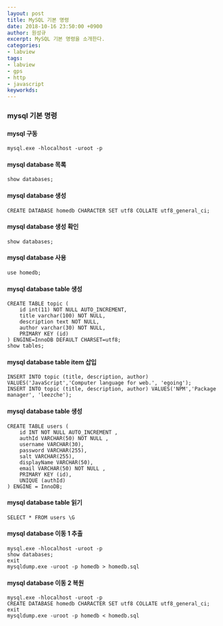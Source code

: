 ```yaml
---
layout: post
title: MySQL 기본 명령
date: 2018-10-16 23:50:00 +0900
author: 원성규
excerpt: MySQL 기본 명령을 소개한다.
categories:
- labview
tags: 
- labview
- gps
- http
- javascript
keyworkds:
---
```


### mysql 기본 명령

#### mysql 구동

```
mysql.exe -hlocalhost -uroot -p
```

#### mysql database 목록

```
show databases;
```

#### mysql database 생성

```
CREATE DATABASE homedb CHARACTER SET utf8 COLLATE utf8_general_ci;
```

#### mysql database 생성 확인

```
show databases;
```

#### mysql database 사용

```
use homedb;
```

#### mysql database table 생성

```
CREATE TABLE topic (
    id int(11) NOT NULL AUTO_INCREMENT,
    title varchar(100) NOT NULL,
    description text NOT NULL,
    author varchar(30) NOT NULL,
    PRIMARY KEY (id)
) ENGINE=InnoDB DEFAULT CHARSET=utf8;
show tables;
```

#### mysql database table item 삽입

```
INSERT INTO topic (title, description, author) VALUES('JavaScript','Computer language for web.', 'egoing');
INSERT INTO topic (title, description, author) VALUES('NPM','Package manager', 'leezche');
```

#### mysql database table 생성

```
CREATE TABLE users ( 
    id INT NOT NULL AUTO_INCREMENT , 
    authId VARCHAR(50) NOT NULL ,
    username VARCHAR(30), 
    password VARCHAR(255), 
    salt VARCHAR(255),
    displayName VARCHAR(50),
    email VARCHAR(50) NOT NULL , 
    PRIMARY KEY (id), 
    UNIQUE (authId)
) ENGINE = InnoDB;
```

#### mysql database table 읽기

```
SELECT * FROM users \G
```

#### mysql database 이동 1 추출

```
mysql.exe -hlocalhost -uroot -p
show databases;
exit
mysqldump.exe -uroot -p homedb > homedb.sql
```

#### mysql database 이동 2 복원

```
mysql.exe -hlocalhost -uroot -p
CREATE DATABASE homedb CHARACTER SET utf8 COLLATE utf8_general_ci;
exit
mysqldump.exe -uroot -p homedb < homedb.sql
```



